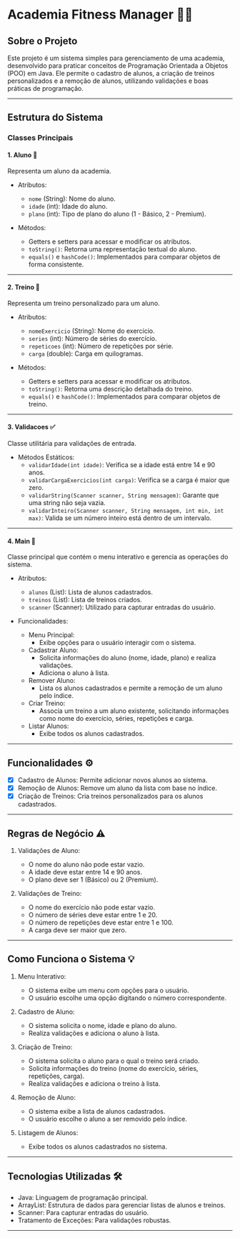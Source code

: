 # Academia Fitness Manager 🏋️‍♂️

## Sobre o Projeto
Este projeto é um sistema simples para gerenciamento de uma academia, desenvolvido para praticar conceitos de Programação Orientada a Objetos (POO) em Java. Ele permite o cadastro de alunos, a criação de treinos personalizados e a remoção de alunos, utilizando validações e boas práticas de programação.

---

## Estrutura do Sistema

### Classes Principais

#### 1. Aluno 👤
Representa um aluno da academia.

- Atributos:
  - `nome` (String): Nome do aluno.
  - `idade` (int): Idade do aluno.
  - `plano` (int): Tipo de plano do aluno (1 - Básico, 2 - Premium).

- Métodos:
  - Getters e setters para acessar e modificar os atributos.
  - `toString()`: Retorna uma representação textual do aluno.
  - `equals()` e `hashCode()`: Implementados para comparar objetos de forma consistente.

---

#### 2. Treino 💪
Representa um treino personalizado para um aluno.

- Atributos:
  - `nomeExercicio` (String): Nome do exercício.
  - `series` (int): Número de séries do exercício.
  - `repeticoes` (int): Número de repetições por série.
  - `carga` (double): Carga em quilogramas.

- Métodos:
  - Getters e setters para acessar e modificar os atributos.
  - `toString()`: Retorna uma descrição detalhada do treino.
  - `equals()` e `hashCode()`: Implementados para comparar objetos de treino.

---

#### 3. Validacoes ✅
Classe utilitária para validações de entrada.

- Métodos Estáticos:
  - `validarIdade(int idade)`: Verifica se a idade está entre 14 e 90 anos.
  - `validarCargaExercicios(int carga)`: Verifica se a carga é maior que zero.
  - `validarString(Scanner scanner, String mensagem)`: Garante que uma string não seja vazia.
  - `validarInteiro(Scanner scanner, String mensagem, int min, int max)`: Valida se um número inteiro está dentro de um intervalo.

---

#### 4. Main 🚀
Classe principal que contém o menu interativo e gerencia as operações do sistema.

- Atributos:
  - `alunos` (List<Aluno>): Lista de alunos cadastrados.
  - `treinos` (List<Treino>): Lista de treinos criados.
  - `scanner` (Scanner): Utilizado para capturar entradas do usuário.

- Funcionalidades:
  - Menu Principal:
    - Exibe opções para o usuário interagir com o sistema.
  - Cadastrar Aluno:
    - Solicita informações do aluno (nome, idade, plano) e realiza validações.
    - Adiciona o aluno à lista.
  - Remover Aluno:
    - Lista os alunos cadastrados e permite a remoção de um aluno pelo índice.
  - Criar Treino:
    - Associa um treino a um aluno existente, solicitando informações como nome do exercício, séries, repetições e carga.
  - Listar Alunos:
    - Exibe todos os alunos cadastrados.

---

## Funcionalidades ⚙️

- [x] Cadastro de Alunos: Permite adicionar novos alunos ao sistema.
- [x] Remoção de Alunos: Remove um aluno da lista com base no índice.
- [x] Criação de Treinos: Cria treinos personalizados para os alunos cadastrados.

---

## Regras de Negócio ⚠️

1. Validações de Aluno:
   - O nome do aluno não pode estar vazio.
   - A idade deve estar entre 14 e 90 anos.
   - O plano deve ser 1 (Básico) ou 2 (Premium).

2. Validações de Treino:
   - O nome do exercício não pode estar vazio.
   - O número de séries deve estar entre 1 e 20.
   - O número de repetições deve estar entre 1 e 100.
   - A carga deve ser maior que zero.

---

## Como Funciona o Sistema 💡

1. Menu Interativo:
   - O sistema exibe um menu com opções para o usuário.
   - O usuário escolhe uma opção digitando o número correspondente.

2. Cadastro de Aluno:
   - O sistema solicita o nome, idade e plano do aluno.
   - Realiza validações e adiciona o aluno à lista.

3. Criação de Treino:
   - O sistema solicita o aluno para o qual o treino será criado.
   - Solicita informações do treino (nome do exercício, séries, repetições, carga).
   - Realiza validações e adiciona o treino à lista.

4. Remoção de Aluno:
   - O sistema exibe a lista de alunos cadastrados.
   - O usuário escolhe o aluno a ser removido pelo índice.

5. Listagem de Alunos:
   - Exibe todos os alunos cadastrados no sistema.

---

## Tecnologias Utilizadas 🛠️

- Java: Linguagem de programação principal.
- ArrayList: Estrutura de dados para gerenciar listas de alunos e treinos.
- Scanner: Para capturar entradas do usuário.
- Tratamento de Exceções: Para validações robustas.

---